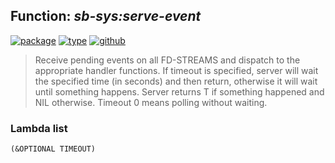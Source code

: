 ## Function: ***sb-sys:serve-event***
[![package](https://img.shields.io/badge/Package-SB--SYS-5f9ea0.svg?style=social&colorA=999999)](../) [![type](https://img.shields.io/badge/Type-Function-5f9ea0.svg?style=social&colorA=999999)](../#function) [![github](https://img.shields.io/badge/GitHub-View_the_source-5f9ea0.svg?style=social&colorA=999999&logo=github)](https://github.com/sbcl/sbcl/blob/master/src/code/serve-event.lisp/) 

> Receive pending events on all FD-STREAMS and dispatch to the appropriate
> handler functions. If timeout is specified, server will wait the specified
> time (in seconds) and then return, otherwise it will wait until something
> happens. Server returns T if something happened and NIL otherwise. Timeout
> 0 means polling without waiting.

### Lambda list
```
(&OPTIONAL TIMEOUT)
```
